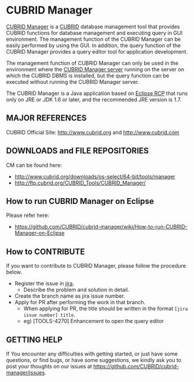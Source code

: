 # CUBRID Manager
[CUBRID Manager](https://github.com/CUBRID/cubrid-manager) is a [CUBRID](https://github.com/CUBRID/cubrid) database management tool that provides CUBRID functions for database management and executing query in GUI environment. The management function of the CUBRID Manager can be easily performed by using the GUI. In addition, the query function of the CUBRID Manager provides a query editor tool for application development.

The management function of CUBRID Manager can only be used in the environment where the [CUBRID Manager server](https://github.com/CUBRID/cubrid-manager-server) running on the server on which the CUBRID DBMS is installed, but the query function can be executed without running the CUBRID Manager server.

The CUBRID Manager is a Java application based on [Eclipse RCP](https://wiki.eclipse.org/Rich_Client_Platform) that runs only on JRE or JDK 1.6 or later, and the recommended JRE version is 1.7.

## MAJOR REFERENCES

CUBRID Official Site: http://www.cubrid.org and http://www.cubrid.com

## DOWNLOADS and FILE REPOSITORIES

CM can be found here:

- http://www.cubrid.org/downloads/os-select/64-bit/tools/manager
- http://ftp.cubrid.org/CUBRID_Tools/CUBRID_Manager/

## How to run CUBRID Manager on Eclipse

Please refer here:

- https://github.com/CUBRID/cubrid-manager/wiki/How-to-run-CUBRID-Manager-on-Eclipse

## How to CONTRIBUTE
If you want to contribute to CUBRID Manager, please follow the procedure below.
- Register the issue in [jira](http://jira.cubrid.org/browse/TOOLS).
  - Describe the problem and solution in detail.
- Create the branch name as jira issue number.
- Apply for PR after performing the work in that branch.
  - When applying for PR, the title should be written in the format `[jira issue number] title`.
  - eg) [TOOLS-4270] Enhancement to open the query editor

## GETTING HELP

If You encounter any difficulties with getting started, or just have some
questions, or find bugs, or have some suggestions, we kindly ask you to
post your thoughts on our issues at https://github.com/CUBRID/cubrid-manager/issues.
